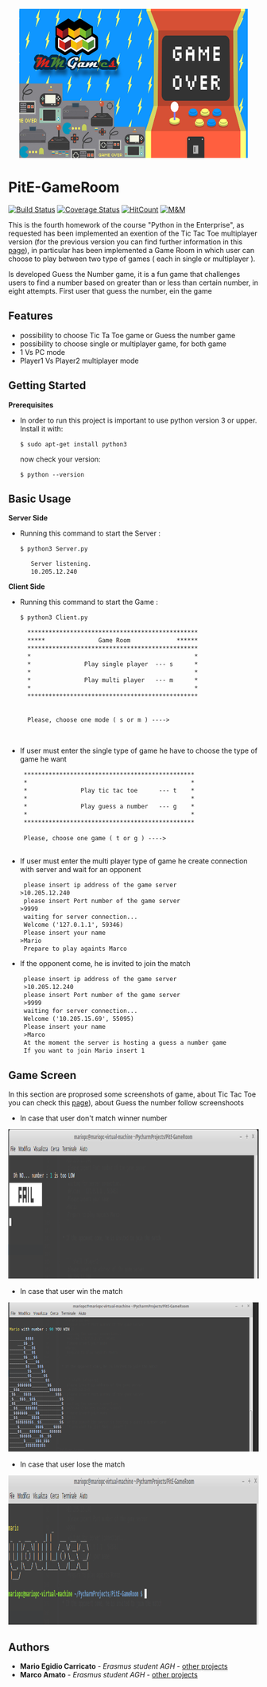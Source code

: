 <p align="center">
  <img width="460" height="300" src="https://github.com/Mario181091/Mario_content/blob/master/Senza%20titolo4.jpg">
</p>

# PitE-GameRoom

[![Build Status](https://travis-ci.org/mark91m12/PitE-GameRoom.svg?branch=master)](https://travis-ci.org/mark91m12/PitE-GameRoom)     [![Coverage Status](https://coveralls.io/repos/github/mark91m12/PitE-GameRoom/badge.svg?branch=master&service=GitHub)](https://coveralls.io/github/mark91m12/PitE-GameRoom?branch=master&service=GitHub)    [![HitCount](http://hits.dwyl.io/mark91m12/PitE-GameRoom.svg)](http://hits.dwyl.io/mark91m12/PitE-GameRoom) [![M&M](https://img.shields.io/badge/m%26m-projects-blue.svg)](https://img.shields.io/badge/m%26m-projects-blue.svg)

This is the fourth homework of the course "Python in the Enterprise", as requested has been implemented an exention of the Tic Tac Toe multiplayer version (for the previous version you can find further information in this [page](https://github.com/mark91m12/PitE-TicTacToeMultiplayer)), in particular has been implemented a Game Room in which user can choose to play between two type of games ( each in single or multiplayer ).

Is developed Guess the Number game, it is a fun game that challenges users to find a number based on greater than or less than certain number, in eight attempts. First user that guess the number, ein the game

## Features

* possibility to choose Tic Ta Toe game or Guess the number game 
* possibility to choose single or multiplayer game, for both game 
* 1 Vs PC mode
* Player1 Vs Player2 multiplayer mode


## Getting Started

**Prerequisites**
* In order to run this project is important to use python version 3 or upper.                                                    
  Install it with:
  
  ```shell
  $ sudo apt-get install python3
  ```
  now check your version: 
  ```shell
  $ python --version
  ```
## Basic Usage
**Server Side**
* Running this command to start the Server : 

  ```shell
  $ python3 Server.py
  ```
  
  ```shell
     Server listening.
     10.205.12.240
  ```
 

**Client Side**
* Running this command to start the Game : 

  ```shell
  $ python3 Client.py
  ```
  
  ```shell
    ************************************************
    *****               Game Room             ******
    ************************************************
    *                                              *
    *               Play single player  --- s      *
    *                                              *
    *               Play multi player   --- m      *
    *                                              *
    ************************************************


    Please, choose one mode ( s or m ) ---->    



  ```
 
* If user must enter the single type of game he have to choose the type of game he want


   ```shell
    ************************************************
    *                                              *
    *               Play tic tac toe      --- t    *
    *                                              *
    *               Play guess a number   --- g    *
    *                                              *
    ************************************************
    
    Please, choose one game ( t or g ) ---->    


   ```
    
 * If user must enter the multi player type of game he create connection with server and wait for an opponent
    
    
   ``` shell
    please insert ip address of the game server
   >10.205.12.240
    please insert Port number of the game server
   >9999
    waiting for server connection...
    Welcome ('127.0.1.1', 59346)
    Please insert your name
   >Mario
    Prepare to play againts Marco
   ```
   
 * If the opponent come, he is invited to join the match
    
    
   ``` shell
    please insert ip address of the game server
    >10.205.12.240
    please insert Port number of the game server
    >9999
    waiting for server connection...
    Welcome ('10.205.15.69', 55095)
    Please insert your name
    >Marco
    At the moment the server is hosting a guess a number game 
    If you want to join Mario insert 1

   ```
   
   
## Game Screen

In this section are proprosed some screenshots of game, about Tic Tac Toe you can check this [page](https://github.com/mark91m12/PitE-TicTacToeMultiplayer)), about Guess the number follow screenshoots

* In case that user don't match winner number
<p align="center">
  <img width="660" height="300" src="https://github.com/Mario181091/Mario_content/blob/master/fail.png">
</p>


* In case that user win the match
<p align="center">
  <img width="660" height="300" src="https://github.com/Mario181091/Mario_content/blob/master/Schermata%20del%202018-04-16%2022-56-02.png">
</p>

* In case that user lose the match
<p align="center">
  <img width="660" height="300" src="https://github.com/Mario181091/Mario_content/blob/master/lose.png">
</p>


  
  
## Authors

* **Mario Egidio Carricato** - *Erasmus student AGH* - [other projects](https://github.com/mario181091)
* **Marco Amato** - *Erasmus student AGH* - [other projects](https://github.com/mark91m12)
